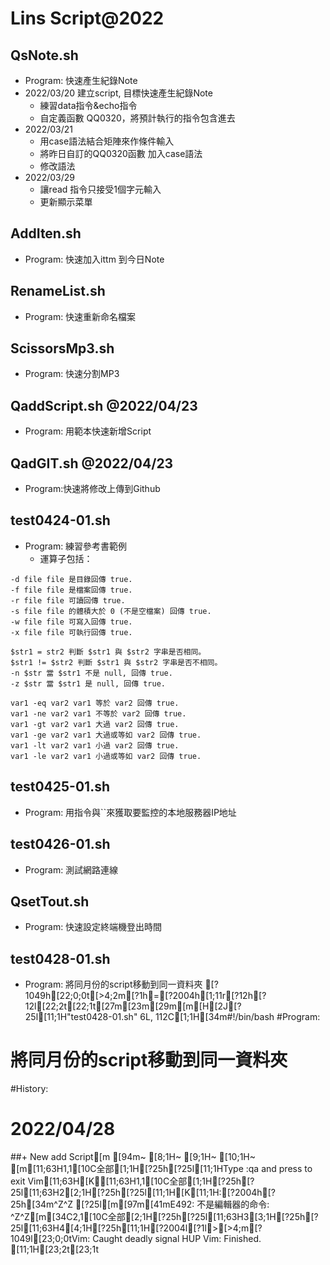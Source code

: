 # Lins Script@2022
## QsNote.sh
+ Program: 快速產生紀錄Note
+ 2022/03/20 建立script, 目標快速產生紀錄Note
	+ 練習data指令&echo指令  
	+ 自定義函數 QQ0320，將預計執行的指令包含進去
+ 2022/03/21 
	+ 用case語法結合矩陣來作條件輸入
	+ 將昨日自訂的QQ0320函數 加入case語法
	+ 修改語法
+ 2022/03/29
	+ 讓read 指令只接受1個字元輸入
	+ 更新顯示菜單

## AddIten.sh  
+ Program: 快速加入ittm 到今日Note

## RenameList.sh
+ Program: 快速重新命名檔案
## ScissorsMp3.sh
+ Program: 快速分割MP3
## QaddScript.sh @2022/04/23
+ Program: 用範本快速新增Script
## QadGIT.sh @2022/04/23
+ Program:快速將修改上傳到Github

## test0424-01.sh
+ Program: 練習參考書範例
	+ 運算子包括：
```
-d file file 是目錄回傳 true.
-f file file 是檔案回傳 true.
-r file file 可讀回傳 true.
-s file file 的體積大於 0 (不是空檔案) 回傳 true.
-w file file 可寫入回傳 true.
-x file file 可執行回傳 true.

$str1 = str2 判斷 $str1 與 $str2 字串是否相同。
$str1 != $str2 判斷 $str1 與 $str2 字串是否不相同。
-n $str 當 $str1 不是 null, 回傳 true.
-z $str 當 $str1 是 null, 回傳 true.

var1 -eq var2 var1 等於 var2 回傳 true.
var1 -ne var2 var1 不等於 var2 回傳 true.
var1 -gt var2 var1 大過 var2 回傳 true.
var1 -ge var2 var1 大過或等如 var2 回傳 true.
var1 -lt var2 var1 小過 var2 回傳 true.
var1 -le var2 var1 小過或等如 var2 回傳 true.
```



## test0425-01.sh
+ Program: 用指令與``來獲取要監控的本地服務器IP地址

## test0426-01.sh
+ Program: 測試網路連線

## QsetTout.sh
+ Program: 快速設定終端機登出時間

## test0428-01.sh
+ Program: 將同月份的script移動到同一資料夾
[?1049h[22;0;0t[>4;2m[?1h=[?2004h[1;11r[?12h[?12l[22;2t[22;1t[27m[23m[29m[m[H[2J[?25l[11;1H"test0428-01.sh" 6L, 112C[1;1H[34m#!/bin/bash
#Program:
# 將同月份的script移動到同一資料夾
#History:
# 2022/04/28
##+ New add Script[m
[94m~                                                                               [8;1H~                                                                               [9;1H~                                                                               [10;1H~                                                                               [m[11;63H1,1[10C全部[1;1H[?25h[?25l[11;1HType  :qa  and press <Enter> to exit Vim[11;63H[K[11;63H1,1[10C全部[1;1H[?25h[?25l[11;63H2[2;1H[?25h[?25l[11;1H[K[11;1H:[?2004h[?25h[34m^Z^Z[?25l[m[97m[41mE492: 不是編輯器的命令: ^Z^Z[m[34C2,1[10C全部[2;1H[?25h[?25l[11;63H3[3;1H[?25h[?25l[11;63H4[4;1H[?25h[11;1H[?2004l[?1l>[>4;m[?1049l[23;0;0tVim: Caught deadly signal HUP
Vim: Finished.
[11;1H[23;2t[23;1t